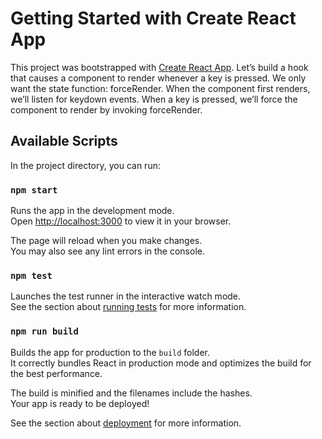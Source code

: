 # Getting Started with Create React App

This project was bootstrapped with [Create React App](https://github.com/facebook/create-react-app).
Let’s build a hook that causes a component to render whenever a key is pressed.
We only want the state function: forceRender.
When the component first renders, we’ll listen for keydown events.
When a key is pressed, we’ll force the component to render by invoking forceRender.

## Available Scripts

In the project directory, you can run:

### `npm start`

Runs the app in the development mode.\
Open [http://localhost:3000](http://localhost:3000) to view it in your browser.

The page will reload when you make changes.\
You may also see any lint errors in the console.

### `npm test`

Launches the test runner in the interactive watch mode.\
See the section about [running tests](https://facebook.github.io/create-react-app/docs/running-tests) for more information.

### `npm run build`

Builds the app for production to the `build` folder.\
It correctly bundles React in production mode and optimizes the build for the best performance.

The build is minified and the filenames include the hashes.\
Your app is ready to be deployed!

See the section about [deployment](https://facebook.github.io/create-react-app/docs/deployment) for more information.
